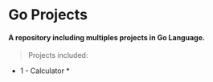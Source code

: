 # Go Projects
#### A repository including multiples projects in Go Language.

>  Projects included:
   
 * 1 - Calculator *
